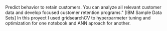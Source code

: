 Predict behavior to retain customers. You can analyze all relevant customer data and develop focused customer retention programs." [IBM Sample Data Sets]
In this proyect I used gridsearchCV to hyperparmeter tuning and optimization for one notebook and ANN aproach for another.
